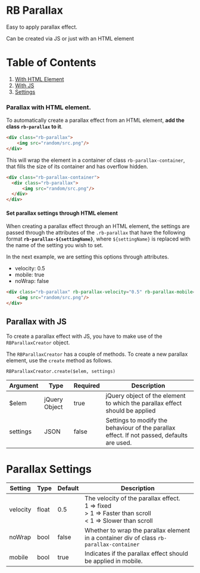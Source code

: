 # RB Parallax

Easy to apply parallax effect.

Can be created via JS or just with an HTML element

# Table of Contents
1. [With HTML Element](#example)
2. [With JS](#example2)
3. [Settings](#third-example)

### Parallax with HTML element. <a name="With HTML Element"></a>

To automatically create a parallax effect from an HTML element, **add the class `rb-parallax` to it**.

``` html
<div class="rb-parallax">
	<img src="random/src.png"/>
</div>
```

This will wrap the element in a container of class `rb-parallax-container`, that fills the size of its container and has overflow hidden.

``` html
<div class="rb-parallax-container">
  <div class="rb-parallax">
      <img src="random/src.png"/>
  </div>
</div>
```

#### Set parallax settings through HTML element

When creating a parallax effect through an HTML element, the settings are passed through the attributes of the `.rb-parallax` that have the following format **`rb-parallax-${settingName}`**, where `${settingName}` is replaced with the name of the setting you wish to set.

In the next example, we are setting this options through attributes.

- velocity: 0.5
- mobile: true
- noWrap: false


``` html
<div class="rb-parallax" rb-parallax-velocity="0.5" rb-parallax-mobile="true" rb-parallax-noWrap="false">
	<img src="random/src.png"/>
</div>
```

## Parallax with JS <a name="With JS"></a>

To create a parallax effect with JS, you have to make use of the `RBParallaxCreator` object.

The `RBParallaxCreator` has a couple of methods. To create a new parallax element, use the `create` method as follows.

````
RBParallaxCreator.create($elem, settings)
````

| Argument | Type          | Required | Description                                                                                |
|----------|---------------|----------|--------------------------------------------------------------------------------------------|
| $elem    | jQuery Object | true     | jQuery object of the element to which the parallax effect should be applied                |
| settings | JSON          | false    | Settings to modify the behaviour of the parallax effect. If not passed, defaults are used. |


# Parallax Settings <a name="Settings"></a>

| Setting | Type  | Default | Description                                                                                                             |
|--------------|-------|---------|-------------------------------------------------------------------------------------------------------------------------|
| velocity     | float | 0.5     | The velocity of the parallax effect. <br>1     => fixed <br>> 1   => Faster than scroll <br>< 1   => Slower than scroll |
| noWrap       | bool  | false   | Whether to wrap the parallax element in a container div of class `rb-parallax-container`                                |
| mobile       | bool  | true    | Indicates if the parallax effect should be applied in mobile.                                                           |
